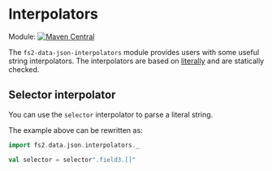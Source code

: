 # Interpolators

Module: [![Maven Central](https://img.shields.io/maven-central/v/org.gnieh/fs2-data-json-interpolators_2.13.svg)](https://mvnrepository.com/artifact/org.gnieh/fs2-data-json-interpolators_2.13)

The `fs2-data-json-interpolators` module provides users with some useful string interpolators. The interpolators are based on [literally][literally] and are statically checked.

## Selector interpolator

You can use the `selector` interpolator to parse a literal string.

The example above can be rewritten as:
```scala mdoc
import fs2.data.json.interpolators._

val selector = selector".field3.[]"
```

[literally]: https://github.com/typelevel/literally
